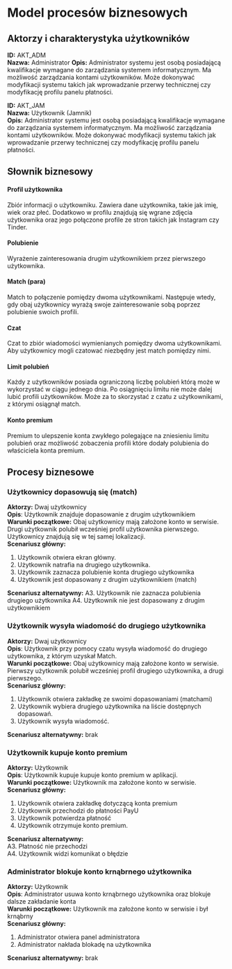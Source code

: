 # Model procesów biznesowych

## Aktorzy i charakterystyka użytkowników

**ID:** AKT_ADM  
**Nazwa:** Administrator
**Opis:** Administrator systemu jest osobą posiadającą kwalifikacje wymagane do zarządzania systemem informatycznym. Ma możliwość zarządzania kontami użytkowników. Może dokonywać modyfikacji systemu takich jak wprowadzanie przerwy technicznej czy modyfikację profilu panelu płatności.  

**ID:** AKT_JAM  
**Nazwa:** Użytkownik (Jamnik)  
**Opis:** Administrator systemu jest osobą posiadającą kwalifikacje wymagane do zarządzania systemem informatycznym. Ma możliwość zarządzania kontami użytkowników. Może dokonywać modyfikacji systemu takich jak wprowadzanie przerwy technicznej czy modyfikację profilu panelu płatności.

## Słownik biznesowy

#### Profil użytkownika
Zbiór informacji o użytkowniku. Zawiera dane użytkownika, takie jak imię, wiek oraz płeć. Dodatkowo w profilu znajdują się wgrane zdjęcia użytkownika oraz jego połączone profile ze stron takich jak Instagram czy Tinder.

#### Polubienie
Wyrażenie zainteresowania drugim użytkownikiem przez pierwszego użytkownika.

#### Match (para)
Match to połączenie pomiędzy dwoma użytkownikami. Następuje wtedy, gdy obaj użytkownicy wyrażą swoje zainteresowanie sobą poprzez polubienie swoich profili.

#### Czat
Czat to zbiór wiadomości wymienianych pomiędzy dwoma użytkownikami. Aby użytkownicy mogli czatować niezbędny jest match pomiędzy nimi.

#### Limit polubień
Każdy z użytkowników posiada ograniczoną liczbę polubień którą może w wykorzystać w ciągu jednego dnia. Po osiągnięciu limitu nie może dalej lubić profili użytkowników. Może za to skorzystać z czatu z użytkownikami, z którymi osiągnął match.

#### Konto premium
Premium to ulepszenie konta zwykłego polegające na zniesieniu limitu polubień oraz możliwość zobaczenia profili które dodały polubienia do właściciela konta premium.

## Procesy biznesowe
### Użytkownicy dopasowują się (match)
**Aktorzy:** Dwaj użytkownicy  
**Opis**: Użytkownik znajduje dopasowanie z drugim użytkownikiem  
**Warunki początkowe:** Obaj użytkownicy mają założone konto w serwisie. Drugi użytkownik polubił wcześniej profil użytkownika pierwszego. Użytkownicy znajdują się w tej samej lokalizacji.  
**Scenariusz główny:**  
1. Użytkownik otwiera ekran główny.
2. Użytkownik natrafia na drugiego użytkownika.
3. Użytkownik zaznacza polubienie konta drugiego użytkownika
4. Użytkownik jest dopasowany z drugim użytkownikiem (match)

**Scenariusz alternatywny:** 
A3. Użytkownik nie zaznacza polubienia drugiego użytkownika
A4. Użytkownik nie jest dopasowany z drugim użytkownikiem

### Użytkownik wysyła wiadomość do drugiego użytkownika 
**Aktorzy:** Dwaj użytkownicy  
**Opis**: Użytkownik przy pomocy czatu wysyła wiadomość do drugiego użytkownika, z którym uzyskał Match.  
**Warunki początkowe:** Obaj użytkownicy mają założone konto w serwisie. Pierwszy użytkownik polubił wcześniej profil drugiego użytkownika, a drugi pierwszego.  
**Scenariusz główny:**  
1. Użytkownik otwiera zakładkę ze swoimi dopasowaniami (matchami)
2. Użytkownik wybiera drugiego użytkownika na liście dostępnych dopasowań.
3. Użytkownik wysyła wiadomość.

**Scenariusz alternatywny:**  brak

### Użytkownik kupuje konto premium
**Aktorzy:** Użytkownik  
**Opis**: Użytkownik kupuje kupuje konto premium w aplikacji.    
**Warunki początkowe:** Użytkownik ma założone konto w serwisie.  
**Scenariusz główny:**  
1. Użytkownik otwiera zakładkę dotyczącą konta premium
2. Użytkownik przechodzi do płatności PayU
3. Użytkownik potwierdza płatność
4. Użytkownik otrzymuje konto premium.

**Scenariusz alternatywny:**  
A3. Płatność nie przechodzi  
A4. Użytkownik widzi komunikat o błędzie

### Administrator blokuje konto krnąbrnego użytkownika
**Aktorzy:** Użytkownik  
**Opis**: Administrator usuwa konto krnąbrnego użytkownika oraz blokuje dalsze zakładanie konta  
**Warunki początkowe:** Użytkownik ma założone konto w serwisie i był krnąbrny  
**Scenariusz główny:**  
1. Administrator otwiera panel administratora
2. Administrator nakłada blokadę na użytkownika

**Scenariusz alternatywny:** brak
